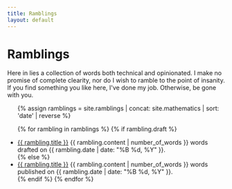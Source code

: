 ```yaml
---
title: Ramblings
layout: default
---
```


# Ramblings

Here in lies a collection of words both technical and opinionated. I make no
promise of complete clearity, nor do I wish to ramble to the point of insanity.
If you find something you like here, I've done my job. Otherwise, be gone with
you.

<ul>
{%
assign ramblings = site.ramblings
                 | concat: site.mathematics
                 | sort: 'date'
                 | reverse
%}

{% for rambling in ramblings %}
    {% if rambling.draft %}
        <li class="draft">
            <a href="{{ rambling.url }}">{{ rambling.title }}</a>
            {{ rambling.content | number_of_words }} words
            drafted on {{ rambling.date | date: "%B %d, %Y" }}.
        </li>
    {% else %}
        <li>
            <a href="{{ rambling.url }}">{{ rambling.title }}</a>
            {{ rambling.content | number_of_words }} words
            published on {{ rambling.date | date: "%B %d, %Y" }}.
        </li>
    {% endif %}
{% endfor %}
</ul>
